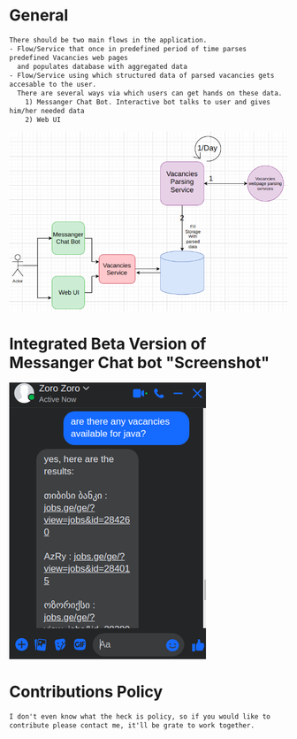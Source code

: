 # **General**
	There should be two main flows in the application. 
	- Flow/Service that once in predefined period of time parses predefined Vacancies web pages
	  and populates database with aggregated data
	- Flow/Service using which structured data of parsed vacancies gets accesable to the user.
	  There are several ways via which users can get hands on these data. 
	  	1) Messanger Chat Bot. Interactive bot talks to user and gives him/her needed data
	  	2) Web UI
  


![jobsApi diagram](media/diagram.png)


# **Integrated Beta Version of Messanger Chat bot "Screenshot"**
![chat bot](media/bot_response.png)



# **Contributions Policy**
	I don't even know what the heck is policy, so if you would like to contribute please contact me, it'll be grate to work together. 
